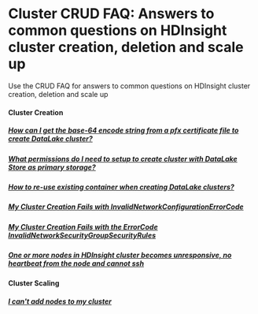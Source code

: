 # Cluster CRUD FAQ: Answers to common questions on HDInsight cluster creation, deletion and scale up
Use the CRUD FAQ for answers to common questions on HDInsight cluster creation, deletion and scale up

####  Cluster Creation
##### [How can I get the base-64 encode string from a pfx certificate file to create DataLake cluster?](ADLS/adls-create-serviceprincipal-certificate-format.md)
##### [What permissions do I need to setup to create cluster with DataLake Store as primary storage?](ADLS/adls-create-permission-setup.md)
##### [How to re-use existing container when creating DataLake clusters?](ADLS/adls-create-reuse-container.md)
##### [My Cluster Creation Fails with InvalidNetworkConfigurationErrorCode](hdinsight-vnet.md)
##### [My Cluster Creation Fails with the ErrorCode InvalidNetworkSecurityGroupSecurityRules](hdinsight-nsg.md)
##### [One or more nodes in HDInsight cluster becomes unresponsive, no heartbeat from the node and cannot ssh](KernelSoftLockFix/hdinsight-kernelsoftlockissue.md)

####  Cluster Scaling
##### [I can't add nodes to my cluster](hdinsight-clusterscaleissues.md)

